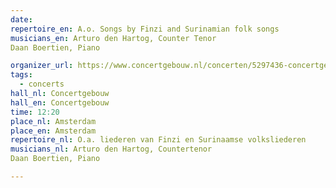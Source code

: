 ```yaml
---
date:
repertoire_en: A.o. Songs by Finzi and Surinamian folk songs
musicians_en: Arturo den Hartog, Counter Tenor
Daan Boertien, Piano

organizer_url: https://www.concertgebouw.nl/concerten/5297436-concertgebouw-open-gratis-miniconcerten-voor-iedereen
tags:
  - concerts
hall_nl: Concertgebouw
hall_en: Concertgebouw
time: 12:20
place_nl: Amsterdam
place_en: Amsterdam
repertoire_nl: O.a. liederen van Finzi en Surinaamse volksliederen
musicians_nl: Arturo den Hartog, Countertenor
Daan Boertien, Piano

---
```


